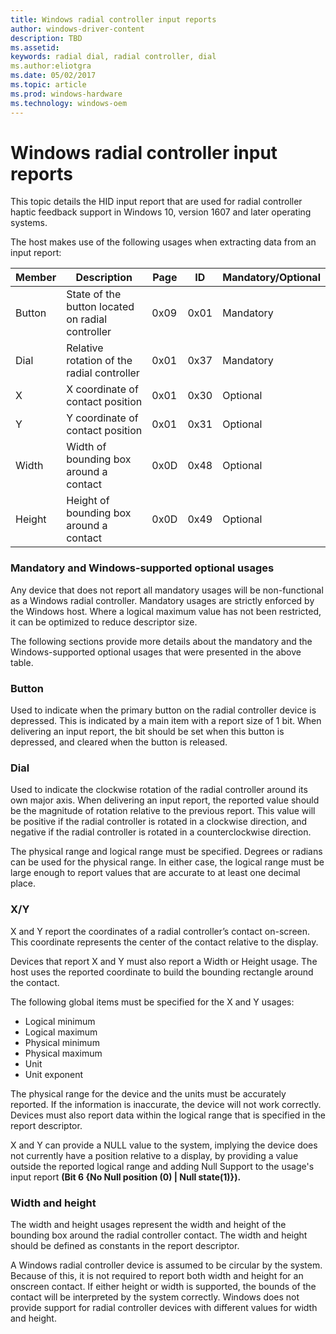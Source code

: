 ```yaml
---
title: Windows radial controller input reports
author: windows-driver-content
description: TBD
ms.assetid:
keywords: radial dial, radial controller, dial
ms.author:eliotgra
ms.date: 05/02/2017
ms.topic: article
ms.prod: windows-hardware
ms.technology: windows-oem
---
```


# Windows radial controller input reports

This topic details the HID input report that are used for radial controller haptic feedback support in Windows 10, version 1607 and later operating systems.

The host makes use of the following usages when extracting data from an input report:

| Member | Description | Page | ID | Mandatory/Optional |
| ---| --- | --- | --- | --- |
| Button | State of the button located on radial controller | 0x09 | 0x01 | Mandatory |
| Dial | Relative rotation of the radial controller  | 0x01 | 0x37 | Mandatory |
| X | X coordinate of contact position | 0x01 | 0x30 | Optional |
| Y | Y coordinate of contact position | 0x01 | 0x31 | Optional |
| Width | Width of bounding box around a contact | 0x0D | 0x48 | Optional |
| Height| Height of bounding box around a contact | 0x0D | 0x49 | Optional |

### Mandatory and Windows-supported optional usages

Any device that does not report all mandatory usages will be non-functional as a Windows radial controller. Mandatory usages are strictly enforced by the Windows host. Where a logical maximum value has not been restricted, it can be optimized to reduce descriptor size.

The following sections provide more details about the mandatory and the Windows-supported optional usages that were presented in the above table.

### Button

Used to indicate when the primary button on the radial controller device is depressed. This is indicated by a main item with a report size of 1 bit. When delivering an input report, the bit should be set when this button is depressed, and cleared when the button is released.

### Dial

Used to indicate the clockwise rotation of the radial controller around its own major axis. When delivering an input report, the reported value should be the magnitude of rotation relative to the previous report. This value will be positive if the radial controller is rotated in a clockwise direction, and negative if the radial controller is rotated in a counterclockwise direction.

The physical range and logical range must be specified. Degrees or radians can be used for the physical range. In either case, the logical range must be large enough to report values that are accurate to at least one decimal place.

### X/Y

X and Y report the coordinates of a radial controller’s contact on-screen. This coordinate represents the center of the contact relative to the display.

Devices that report X and Y must also report a Width or Height usage. The host uses the reported coordinate to build the bounding rectangle around the contact.

The following global items must be specified for the X and Y usages:
* Logical minimum
* Logical maximum
* Physical minimum
* Physical maximum
* Unit
* Unit exponent

The physical range for the device and the units must be accurately reported. If the information is inaccurate, the device will not work correctly. Devices must also report data within the logical range that is specified in the report descriptor.

X and Y can provide a NULL value to the system, implying the device does not currently have a position relative to a display, by providing a value outside the reported logical range and adding Null Support to the usage's input report **(Bit 6 {No Null position (0) | Null state(1)}).**  

### Width and height

The width and height usages represent the width and height of the bounding box around the radial controller contact. The width and height should be defined as constants in the report descriptor.

A Windows radial controller device is assumed to be circular by the system. Because of this, it is not required to report both width and height for an onscreen contact. If either height or width is supported, the bounds of the contact will be interpreted by the system correctly. Windows does not provide support for radial controller devices with different values for width and height.
